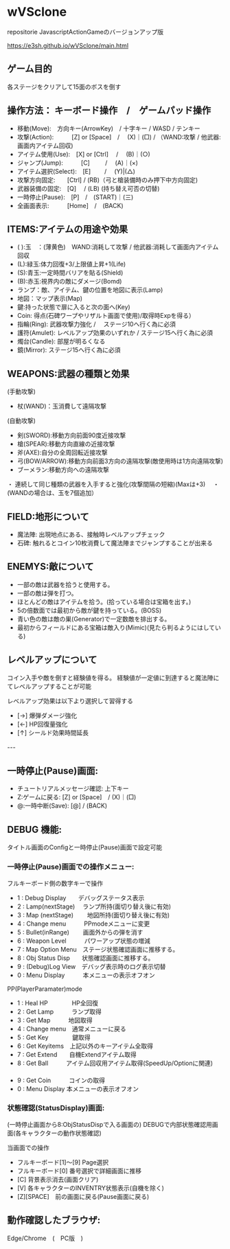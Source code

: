 # wVSclone
repositorie JavascriptActionGameのバージョンアップ版

https://e3sh.github.io/wVSclone/main.html

## ゲーム目的
各ステージをクリアして15面のボスを倒す


## 操作方法： キーボード操作　/　ゲームパッド操作
- 移動(Move):　方向キー(ArrowKey)　/ 十字キー / WASD / テンキー
- 攻撃(Action):　　　[Z] or [Space]　/　 (X)｜(□) / （WAND:攻撃 / 他武器:画面内アイテム回収)
- アイテム使用(Use):　[X] or [Ctrl] 　/　 (B)｜(○)
- ジャンプ(Jump):　　　[C] 　　  /　 (A)｜(×)
- アイテム選択(Select):　[E] 　　/　 (Y)|(△) 
- 攻撃方向固定:　　[Ctrl] /  (RB)（弓と槍装備時のみ押下中方向固定)
- 武器装備の固定:　[Q] 　/  (LB) (持ち替え可否の切替)
- 一時停止(Pause):　[P]　/　(START)｜(三) 
- 全画面表示:　　　[Home]　/　(BACK)

## ITEMS:アイテムの用途や効果
- ( ):玉　：(薄黄色)　WAND:消耗して攻撃 / 他武器:消耗して画面内アイテム回収
- (L):緑玉:体力回復+3/上限値上昇+1(Life)
- (S):青玉:一定時間バリアを貼る(Shield)
- (B):赤玉:視界内の敵にダメージ(Bomd)
- ランプ：敵、アイテム、鍵の位置を地図に表示(Lamp)
- 地図：マップ表示(Map)
- 鍵:持った状態で扉に入ると次の面へ(Key)
- Coin: 得点(石碑ワープやリザルト画面で使用)/取得時Expを得る）
- 指輪(Ring): 武器攻撃力強化 / 　ステージ10へ行く為に必須
- 護符(Amulet): レベルアップ効果のいずれか / ステージ15へ行く為に必須
- 燭台(Candle): 部屋が明るくなる
- 鏡(Mirror): ステージ15へ行く為に必須


## WEAPONS:武器の種類と効果
(手動攻撃)
- 杖(WAND)：玉消費して遠隔攻撃


(自動攻撃)
- 剣(SWORD):移動方向前面90度近接攻撃　
- 槍(SPEAR):移動方向直線の近接攻撃　
- 斧(AXE):自分の全周回転近接攻撃　
- 弓(BOW/ARROW):移動方向前面3方向の遠隔攻撃(敵使用時は1方向遠隔攻撃)　
- ブーメラン:移動方向への遠隔攻撃　

・ 連続して同じ種類の武器を入手すると強化(攻撃間隔の短縮)(Maxは+3)　
・ (WANDの場合は、玉を7個追加）

## FIELD:地形について

- 魔法陣: 出現地点にある、接触時レベルアップチェック
- 石碑: 触れるとコイン10枚消費して魔法陣までジャンプすることが出来る
 

## ENEMYS:敵について
- 一部の敵は武器を拾うと使用する。
- 一部の敵は弾を打つ。
- ほとんどの敵はアイテムを拾う。(拾っている場合は宝箱を出す。)
- 5の倍数面では最初から敵が鍵を持っている。(BOSS)
- 青い色の敵は敵の巣(Generator)で一定数敵を排出する。
- 最初からフィールドにある宝箱は敵入り(Mimic)(見たら判るようにはしている)


## レベルアップについて
コイン入手や敵を倒すと経験値を得る。
経験値が一定値に到達すると魔法陣にてレベルアップすることが可能

レベルアップ効果は以下より選択して習得する
- [→] 爆弾ダメージ強化
- [←] HP回復量強化
- [↑] シールド効果時間延長

--- 　　

## 一時停止(Pause)画面:
- チュートリアルメッセージ確認:  上下キー 
- Z:ゲームに戻る: [Z] or [Space]　/ (X)｜(□) 
- @:一時中断(Save): [@] / (BACK)

## DEBUG 機能:
タイトル画面のConfigと一時停止(Pause)画面で設定可能

### 一時停止(Pause)画面での操作メニュー:
フルキーボード側の数字キーで操作
　
- 1 : Debug Display　　デバッグステータス表示
- 2 : Lamp(nextStage) 　ランプ所持(面切り替え後に有効) 　
- 3 : Map (nextStage) 　　地図所持(面切り替え後に有効)　 
- 4 : Change menu　　　PPmodeメニューに変更 
- 5 : Bullet(inRange) 　　画面外からの弾を消す
- 6 : Weapon Level　　　パワーアップ状態の増減
- 7 : Map Option Menu　ステージ状態確認画面に推移する。
- 8 : Obj Status Disp　　状態確認画面に推移する。　 
- 9 : (Debug)Log View　デバッグ表示時のログ表示切替
- 0 : Menu Display　　　本メニューの表示オフオン 　

PP(PlayerParamater)mode
- 1 : Heal HP　　　　HP全回復    
- 2 : Get Lamp　　　ランプ取得 　
- 3 : Get Map　　　地図取得　 
- 4 : Change menu　通常メニューに戻る 
- 5 : Get Key　　　　鍵取得
- 6 : Get Keyitems　上記以外のキーアイテム全取得
- 7 : Get Extend　　自機Extendアイテム取得
- 8 : Get Ball　　　アイテム回収用アイテム取得(SpeedUp/Optionに関連)  　　　
- 9 : Get Coin　　　コインの取得　　　
- 0 : Menu Display    本メニューの表示オフオン 　

### 状態確認(StatusDisplay)画面:
(一時停止画面から8:ObjStatusDispで入る画面の)
DEBUGで内部状態確認用画面(各キャラクターの動作状態確認)

当画面での操作
- フルキーボード[1]～[9] Page選択
- フルキーボード[0]      番号選択で詳細画面に推移 　
- [C]  背景表示消去(画面クリア)　　　　
- [V]  各キャラクターのINVENTRY状態表示(自機を除く)　　　　　
- [Z][SPACE]　前の画面に戻る(Pause画面に戻る)

## 動作確認したブラウザ: 
Edge/Chrome　(　PC版　)
